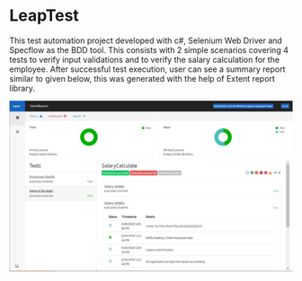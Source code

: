 # LeapTest

This test automation project developed with c#, Selenium Web Driver and Specflow as the BDD tool.
This consists with 2 simple scenarios covering 4 tests to verify input validations and to verify the salary calculation for the employee.
After successful test execution, user can see a summary report similar to given below, this was generated with the help of Extent report library. 

![alt text](https://github.com/dcar2018/LeapTest/blob/master/TestResults/ReportSample.JPG)

